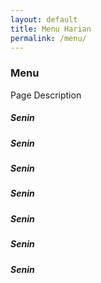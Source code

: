 ```yaml
---
layout: default
title: Menu Harian
permalink: /menu/
---
```


<div class="page-description">
  <h3>Menu</h3>
  <p>Page Description</p>
</div>

<div class="menu-container">
  <div class="menu-item">
    <h5>Senin</h5>
  </div>
  <div class="menu-item">
    <h5>Senin</h5>
  </div>
  <div class="menu-item">
    <h5>Senin</h5>
  </div>
  <div class="menu-item">
    <h5>Senin</h5>
  </div>
  <div class="menu-item">
    <h5>Senin</h5>
  </div>
  <div class="menu-item">
    <h5>Senin</h5>
  </div>
  <div class="menu-item">
    <h5>Senin</h5>
  </div>
</div>
